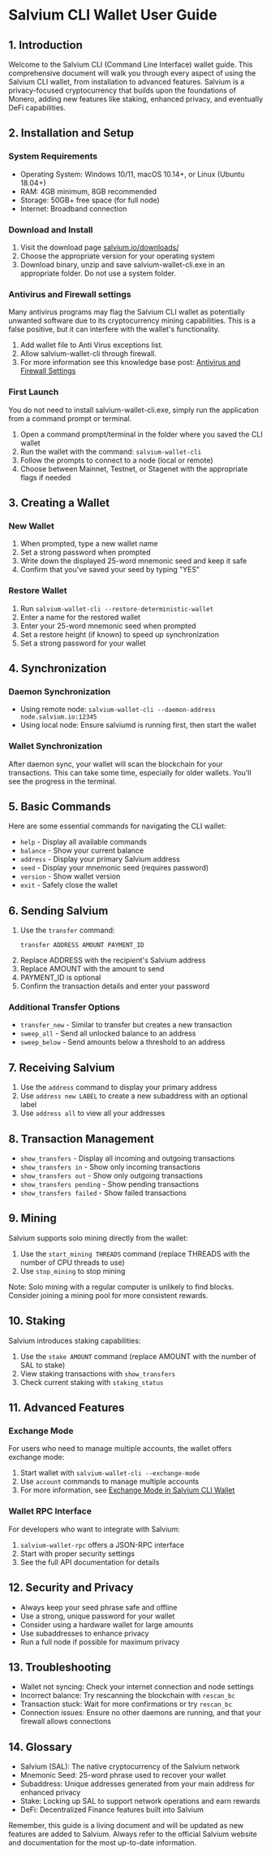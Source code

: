 # Salvium CLI Wallet User Guide

## 1. Introduction

Welcome to the Salvium CLI (Command Line Interface) wallet guide. This comprehensive document will walk you through every aspect of using the Salvium CLI wallet, from installation to advanced features. Salvium is a privacy-focused cryptocurrency that builds upon the foundations of Monero, adding new features like staking, enhanced privacy, and eventually DeFi capabilities.

## 2. Installation and Setup

### System Requirements

* Operating System: Windows 10/11, macOS 10.14+, or Linux (Ubuntu 18.04+)
* RAM: 4GB minimum, 8GB recommended
* Storage: 50GB+ free space (for full node)
* Internet: Broadband connection

### Download and Install

1. Visit the download page [salvium.io/downloads/](https://salvium.io/downloads/)
2. Choose the appropriate version for your operating system
3. Download binary, unzip and save salvium-wallet-cli.exe in an appropriate folder. Do not use a system folder.

### Antivirus and Firewall settings

Many antivirus programs may flag the Salvium CLI wallet as potentially unwanted software due to its cryptocurrency mining capabilities. This is a false positive, but it can interfere with the wallet's functionality.

1. Add wallet file to Anti Virus exceptions list.
2. Allow salvium-wallet-cli through firewall.
3. For more information see this knowledge base post: [Antivirus and Firewall Settings](https://salvium.io/salvium-knowledge-base/antivirus-and-firewall-settings/)

### First Launch

You do not need to install salvium-wallet-cli.exe, simply run the application from a command prompt or terminal.

1. Open a command prompt/terminal in the folder where you saved the CLI wallet
2. Run the wallet with the command: `salvium-wallet-cli`
3. Follow the prompts to connect to a node (local or remote)
4. Choose between Mainnet, Testnet, or Stagenet with the appropriate flags if needed

## 3. Creating a Wallet

### New Wallet

1. When prompted, type a new wallet name
2. Set a strong password when prompted
3. Write down the displayed 25-word mnemonic seed and keep it safe
4. Confirm that you've saved your seed by typing "YES"

### Restore Wallet

1. Run `salvium-wallet-cli --restore-deterministic-wallet`
2. Enter a name for the restored wallet
3. Enter your 25-word mnemonic seed when prompted
4. Set a restore height (if known) to speed up synchronization
5. Set a strong password for your wallet

## 4. Synchronization

### Daemon Synchronization

* Using remote node: `salvium-wallet-cli --daemon-address node.salvium.io:12345`
* Using local node: Ensure salviumd is running first, then start the wallet

### Wallet Synchronization

After daemon sync, your wallet will scan the blockchain for your transactions. This can take some time, especially for older wallets. You'll see the progress in the terminal.

## 5. Basic Commands

Here are some essential commands for navigating the CLI wallet:

* `help` - Display all available commands
* `balance` - Show your current balance
* `address` - Display your primary Salvium address
* `seed` - Display your mnemonic seed (requires password)
* `version` - Show wallet version
* `exit` - Safely close the wallet

## 6. Sending Salvium

1. Use the `transfer` command:
   ```
   transfer ADDRESS AMOUNT PAYMENT_ID
   ```
2. Replace ADDRESS with the recipient's Salvium address
3. Replace AMOUNT with the amount to send
4. PAYMENT_ID is optional
5. Confirm the transaction details and enter your password

### Additional Transfer Options

* `transfer_new` - Similar to transfer but creates a new transaction
* `sweep_all` - Send all unlocked balance to an address
* `sweep_below` - Send amounts below a threshold to an address

## 7. Receiving Salvium

1. Use the `address` command to display your primary address
2. Use `address new LABEL` to create a new subaddress with an optional label
3. Use `address all` to view all your addresses

## 8. Transaction Management

* `show_transfers` - Display all incoming and outgoing transactions
* `show_transfers in` - Show only incoming transactions
* `show_transfers out` - Show only outgoing transactions
* `show_transfers pending` - Show pending transactions
* `show_transfers failed` - Show failed transactions

## 9. Mining

Salvium supports solo mining directly from the wallet:

1. Use the `start_mining THREADS` command (replace THREADS with the number of CPU threads to use)
2. Use `stop_mining` to stop mining

Note: Solo mining with a regular computer is unlikely to find blocks. Consider joining a mining pool for more consistent rewards.

## 10. Staking

Salvium introduces staking capabilities:

1. Use the `stake AMOUNT` command (replace AMOUNT with the number of SAL to stake)
2. View staking transactions with `show_transfers`
3. Check current staking with `staking_status`

## 11. Advanced Features

### Exchange Mode

For users who need to manage multiple accounts, the wallet offers exchange mode:
1. Start wallet with `salvium-wallet-cli --exchange-mode`
2. Use `account` commands to manage multiple accounts
3. For more information, see [Exchange Mode in Salvium CLI Wallet](https://salvium.io/salvium-knowledge-base/exchange-mode-in-salvium-cli-wallet/)

### Wallet RPC Interface

For developers who want to integrate with Salvium:
1. `salvium-wallet-rpc` offers a JSON-RPC interface
2. Start with proper security settings
3. See the full API documentation for details

## 12. Security and Privacy

* Always keep your seed phrase safe and offline
* Use a strong, unique password for your wallet
* Consider using a hardware wallet for large amounts
* Use subaddresses to enhance privacy
* Run a full node if possible for maximum privacy

## 13. Troubleshooting

* Wallet not syncing: Check your internet connection and node settings
* Incorrect balance: Try rescanning the blockchain with `rescan_bc`
* Transaction stuck: Wait for more confirmations or try `rescan_bc`
* Connection issues: Ensure no other daemons are running, and that your firewall allows connections

## 14. Glossary

* Salvium (SAL): The native cryptocurrency of the Salvium network
* Mnemonic Seed: 25-word phrase used to recover your wallet
* Subaddress: Unique addresses generated from your main address for enhanced privacy
* Stake: Locking up SAL to support network operations and earn rewards
* DeFi: Decentralized Finance features built into Salvium

Remember, this guide is a living document and will be updated as new features are added to Salvium. Always refer to the official Salvium website and documentation for the most up-to-date information.